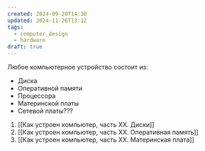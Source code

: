 ```yaml
---
created: 2024-09-20T14:30
updated: 2024-11-26T13:12
tags:
  - computer_design
  - hardware
draft: true
---
```

Любое компьютерное устройство состоит из:
- Диска
- Оперативной памяти
- Процессора
- Материнской платы
- Сетевой платы???

1. [[Как устроен компьютер, часть ХХ. Диски]]
2. [[Как устроен компьютер, часть ХХ. Оперативная память]]
3. [[Как устроен компьютер, часть ХХ. Материнская плата]]